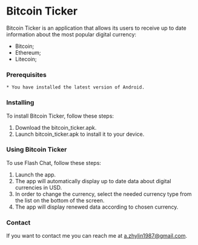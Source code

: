 # **Bitcoin Ticker**

Bitcoin Ticker is an application that allows its users to receive up to date information about the most popular digital currency:
- Bitcoin;
- Ethereum;
- Litecoin;

### **Prerequisites**

    * You have installed the latest version of Android.

### **Installing**

To install Bitcoin Ticker, follow these steps:
1. Download the bitcoin_ticker.apk.
2. Launch bitcoin_ticker.apk to install it to your device.

### **Using Bitcoin Ticker**

To use Flash Chat, follow these steps:
1. Launch the app.
2. The app will automatically display up to date data about digital currencies in USD.
3. In order to change the currency, select the needed currency type from the list on the bottom of the screen.
4. The app will display renewed data according to chosen currency.

### **Contact**

If you want to contact me you can reach me at a.zhylin1987@gmail.com.